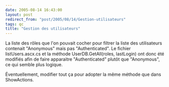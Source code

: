 ```yaml
---
date: 2005-08-14 16:43:00
layout: post
redirect_from: "post/2005/08/14/Gestion-utilisateurs"
tags: qc
title: "Gestion des utilisateurs"
---
```


La liste des rôles que l'on pouvait cocher pour filtrer la liste des
utilisateurs contenait "Anonymous" mais pas "Authenticated". Le fichier
listUsers.ascx.cs et la méthode UserDB.GetAll(roles, lastLogin) ont donc été
modifiés afin de faire apparaitre "Authenticated" plutôt que "Anonymous", ce
qui semble plus logique.

Éventuellement, modifier tout ça pour adopter la même méthode que dans
ShowActions.
